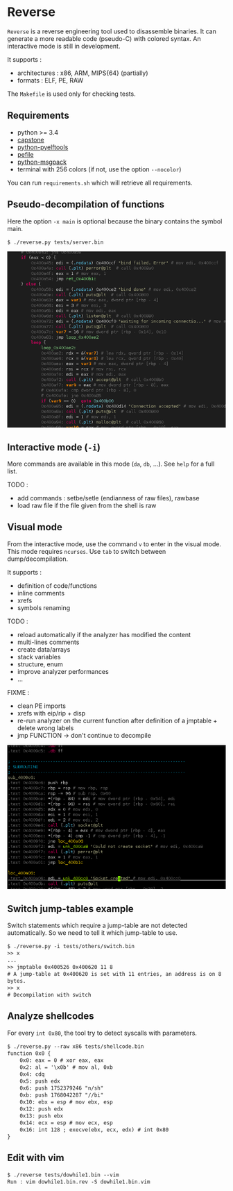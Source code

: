 Reverse
=======

`Reverse` is a reverse engineering tool used to disassemble binaries.
It can generate a more readable code (pseudo-C) with colored syntax.
An interactive mode is still in development.

It supports :
* architectures : x86, ARM, MIPS{64} (partially)
* formats : ELF, PE, RAW

The `Makefile` is used only for checking tests.


## Requirements

* python >= 3.4
* [capstone](https://github.com/aquynh/capstone)
* [python-pyelftools](https://github.com/eliben/pyelftools)
* [pefile](https://github.com/mlaferrera/python3-pefile)
* [python-msgpack](https://github.com/msgpack/msgpack-python)
* terminal with 256 colors (if not, use the option `--nocolor`)

You can run `requirements.sh` which will retrieve all requirements.


## Pseudo-decompilation of functions

Here the option `-x main` is optional because the binary contains the symbol main.

    $ ./reverse.py tests/server.bin

![reverse](/images/screenshot.png?raw=true)


## Interactive mode (`-i`)

More commands are available in this mode (`da`, `db`, ...). See `help`
for a full list.

TODO :

* add commands : setbe/setle (endianness of raw files), rawbase
* load raw file if the file given from the shell is raw


## Visual mode

From the interactive mode, use the command `v` to enter in the visual mode.
This mode requires `ncurses`. Use `tab` to switch between dump/decompilation.

It supports :

* definition of code/functions
* inline comments
* xrefs
* symbols renaming

TODO :

* reload automatically if the analyzer has modified the content
* multi-lines comments
* create data/arrays
* stack variables
* structure, enum
* improve analyzer performances
* ...

FIXME :

* clean PE imports
* xrefs with eip/rip + disp
* re-run analyzer on the current function after definition of a jmptable + delete wrong labels
* jmp FUNCTION -> don't continue to decompile

![reverse](/images/visual.png?raw=true)


## Switch jump-tables example

Switch statements which require a jump-table are not detected automatically.
So we need to tell it which jump-table to use.

    $ ./reverse.py -i tests/others/switch.bin
    >> x
    ...
    >> jmptable 0x400526 0x400620 11 8 
    # A jump-table at 0x400620 is set with 11 entries, an address is on 8 bytes.
    >> x
    # Decompilation with switch


## Analyze shellcodes

For every `int 0x80`, the tool try to detect syscalls with parameters.

    $ ./reverse.py --raw x86 tests/shellcode.bin
    function 0x0 {
        0x0: eax = 0 # xor eax, eax
        0x2: al = '\x0b' # mov al, 0xb
        0x4: cdq
        0x5: push edx
        0x6: push 1752379246 "n/sh"
        0xb: push 1768042287 "//bi"
        0x10: ebx = esp # mov ebx, esp
        0x12: push edx
        0x13: push ebx
        0x14: ecx = esp # mov ecx, esp
        0x16: int 128 ; execve(ebx, ecx, edx) # int 0x80
    }


## Edit with vim

    $ ./reverse tests/dowhile1.bin --vim
    Run : vim dowhile1.bin.rev -S dowhile1.bin.vim
